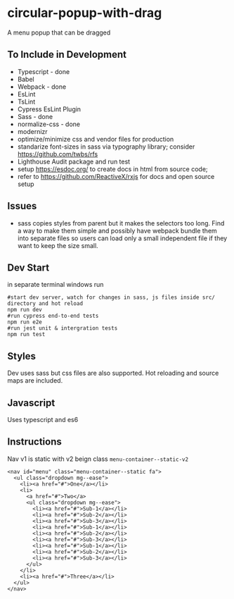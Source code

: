 # circular-popup-with-drag

A menu popup that can be dragged

## To Include in Development

- Typescript - done
- Babel
- Webpack - done
- EsLint
- TsLint
- Cypress EsLint Plugin
- Sass - done
- normalize-css - done
- modernizr
- optimize/minimize css and vendor files for production
- standarize font-sizes in sass via typography library; consider https://github.com/twbs/rfs
- Lighthouse Audit package and run test
- setup https://esdoc.org/ to create docs in html from source code; 
- refer to https://github.com/ReactiveX/rxjs for docs and open source setup

## Issues

- sass copies styles from parent but it makes the selectors too long. Find a way to make them simple and possibly have webpack bundle them into separate files so users can load only a small independent file if they want to keep the size small.

## Dev Start

in separate terminal windows run

```
#start dev server, watch for changes in sass, js files inside src/ directory and hot reload
npm run dev
#run cypress end-to-end tests
npm run e2e
#run jest unit & intergration tests
npm run test
```

## Styles

Dev uses sass but css files are also supported. Hot reloading and source maps are included.

## Javascript

Uses typescript and es6

## Instructions

Nav v1 is static with v2 beign class `menu-container--static-v2`

```
<nav id="menu" class="menu-container--static fa">
  <ul class="dropdown mg--ease">
    <li><a href="#">One</a></li>
    <li>
      <a href="#">Two</a>
      <ul class="dropdown mg--ease">
        <li><a href="#">Sub-1</a></li>
        <li><a href="#">Sub-2</a></li>
        <li><a href="#">Sub-3</a></li>
        <li><a href="#">Sub-1</a></li>
        <li><a href="#">Sub-2</a></li>
        <li><a href="#">Sub-3</a></li>
        <li><a href="#">Sub-1</a></li>
        <li><a href="#">Sub-2</a></li>
        <li><a href="#">Sub-3</a></li>
      </ul>
    </li>
    <li><a href="#">Three</a></li>
  </ul>
</nav>
```
